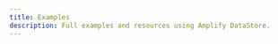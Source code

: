 ```yaml
---
title: Examples
description: Full examples and resources using Amplify DataStore.
---
```


<inline-fragment platform="js" src="~/lib/datastore/fragments/js/examples.md"></inline-fragment>